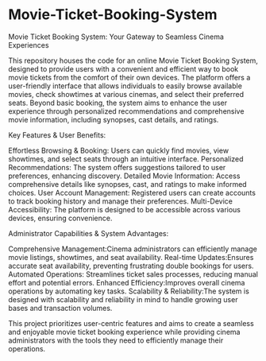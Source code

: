 # Movie-Ticket-Booking-System
Movie Ticket Booking System: Your Gateway to Seamless Cinema Experiences

This repository houses the code for an online Movie Ticket Booking System, designed to provide users with a convenient and efficient way to book movie tickets from the comfort of their own devices. The platform offers a user-friendly interface that allows individuals to easily browse available movies, check showtimes at various cinemas, and select their preferred seats. Beyond basic booking, the system aims to enhance the user experience through personalized recommendations and comprehensive movie information, including synopses, cast details, and ratings.

Key Features & User Benefits:

Effortless Browsing & Booking: Users can quickly find movies, view showtimes, and select seats through an intuitive interface.
Personalized Recommendations: The system offers suggestions tailored to user preferences, enhancing discovery.
Detailed Movie Information: Access comprehensive details like synopses, cast, and ratings to make informed choices.
User Account Management: Registered users can create accounts to track booking history and manage their preferences.
Multi-Device Accessibility: The platform is designed to be accessible across various devices, ensuring convenience.

Administrator Capabilities & System Advantages:

Comprehensive Management:Cinema administrators can efficiently manage movie listings, showtimes, and seat availability.
Real-time Updates:Ensures accurate seat availability, preventing frustrating double bookings for users.
Automated Operations: Streamlines ticket sales processes, reducing manual effort and potential errors.
Enhanced Efficiency:Improves overall cinema operations by automating key tasks.
Scalability & Reliability:The system is designed with scalability and reliability in mind to handle growing user bases and transaction volumes.

This project prioritizes user-centric features and aims to create a seamless and enjoyable movie ticket booking experience while providing cinema administrators with the tools they need to efficiently manage their operations.
